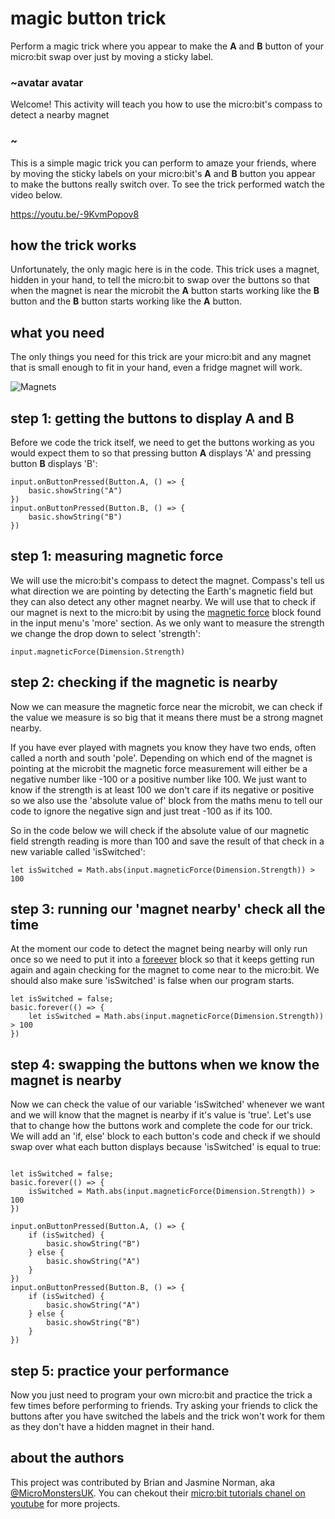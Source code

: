 # magic button trick 

Perform a magic trick where you appear to make the **A** and **B** button of your micro:bit swap over just by moving a sticky label. 

### ~avatar avatar

Welcome! This activity will teach you how to use the micro:bit's compass to detect a nearby magnet

### ~
This is a simple magic trick you can perform to amaze your friends, where by moving the sticky labels on your micro:bit's **A** and **B** button you appear to make the buttons really switch over. To see the trick performed watch the video below.

https://youtu.be/-9KvmPopov8

## how the trick works

Unfortunately, the only magic here is in the code. This trick uses a magnet, hidden in your hand, to tell the micro:bit to swap over the buttons so that when the magnet is near the microbit the **A** button starts working like the **B** button and the **B** button starts working like the **A** button.

## what you need

The only things you need for this trick are your micro:bit and any magnet that is small enough to fit in your hand, even a fridge magnet will work.

![](/static/mb/projects/magic-button-trick/magnets.jpg "Magnets")


## step 1: getting the buttons to display **A** and **B**

Before we code the trick itself, we need to get the buttons working as you would expect them to so that pressing button **A** displays 'A' and pressing button **B** displays 'B':

```blocks
input.onButtonPressed(Button.A, () => {
    basic.showString("A")
})
input.onButtonPressed(Button.B, () => {
    basic.showString("B")
})
```

## step 1: measuring magnetic force

We will use the micro:bit's compass to detect the magnet. Compass's tell us what direction we are pointing by detecting the Earth's magnetic field but they can also detect any other magnet nearby. We will use that to check if our magnet is next to the micro:bit by using the [magnetic force](reference/input/magnetic-force) block found in the input menu's 'more' section. As we only want to measure the strength we change the drop down to select 'strength':

```blocks
input.magneticForce(Dimension.Strength)
```

## step 2: checking if the magnetic is nearby

Now we can measure the magnetic force near the microbit, we can check if the value we measure is so big that it means there must be a strong magnet nearby. 

If you have ever played with magnets you know they have two ends, often called a north and south 'pole'. Depending on which end of the magnet is pointing at the microbit the magnetic force measurement will either be a negative number like -100 or a positive number like 100. We just want to know if the strength is at least 100 we don't care if its negative or positive so we also use the 'absolute value of' block from the maths menu to tell our code to ignore the negative sign and just treat -100 as if its 100.

So in the code below we will check if the absolute value of our magnetic field strength reading is more than 100 and save the result of that check in a new variable called 'isSwitched':

```blocks
let isSwitched = Math.abs(input.magneticForce(Dimension.Strength)) > 100
```
## step 3: running our 'magnet nearby' check all the time

At the moment our code to detect the magnet being nearby will only run once so we need to put it into a [foreever](/reference/basic/forever) block so that it keeps getting run again and again checking for the magnet to come near to the micro:bit. We should also make sure 'isSwitched' is false when our program starts.

```blocks
let isSwitched = false;
basic.forever(() => {
	let isSwitched = Math.abs(input.magneticForce(Dimension.Strength)) > 100
})
```

## step 4: swapping the buttons when we know the magnet is nearby

Now we can check the value of our variable 'isSwitched' whenever we want and we will know that the magnet is nearby if it's value is 'true'. Let's use that to change how the buttons work and complete the code for our trick. We will add an 'if, else' block to each button's code and check if we should swap over what each button displays because 'isSwitched' is equal to true:

```blocks

let isSwitched = false;
basic.forever(() => {
    isSwitched = Math.abs(input.magneticForce(Dimension.Strength)) > 100
})

input.onButtonPressed(Button.A, () => {
    if (isSwitched) {
        basic.showString("B")
    } else {
        basic.showString("A")
    }
})
input.onButtonPressed(Button.B, () => {
    if (isSwitched) {
        basic.showString("A")
    } else {
        basic.showString("B")
    }
})

```

## step 5: practice your performance
Now you just need to program your own micro:bit and practice the trick a few times before performing to friends. Try asking your friends to click the buttons after you have switched the labels and the trick won't work for them as they don't have a hidden magnet in their hand.


## about the authors
This project was contributed by Brian and Jasmine Norman, aka [@MicroMonstersUK](https://twitter.com/MicroMonstersUK). You can chekout their [micro:bit tutorials chanel on youtube](https://www.youtube.com/channel/UCK2DviDexh_Er2QYZerZyZQ) for more projects.